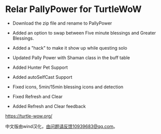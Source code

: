 # Relar PallyPower for TurtleWoW
- Download the zip file and rename to PallyPower

- Added an option to swap between Five minute blessings and Greater Blessings.  
- Added a "hack" to make it show up while questing solo
- Updated Pally Power with Shaman class in the buff table

- Added Hunter Pet Support
- Added autoSelfCast Support

- Fixed icons, 5min/15min blessing icons and detection
- Fixed Refresh and Clear
- Added Refresh and Clear feedback

https://turtle-wow.org/

中文版由wind汉化，由问题请反馈10939683@qq.com。